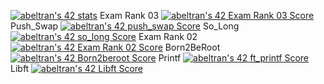 [![abeltran's 42 stats](https://badge42.vercel.app/api/v2/clk6sifml000608le7k7e1s58/stats?cursusId=21&coalitionId=275)](https://github.com/JaeSeoKim/badge42)
Exam Rank 03
[![abeltran's 42 Exam Rank 03 Score](https://badge42.vercel.app/api/v2/clk6sifml000608le7k7e1s58/project/3092559)](https://github.com/JaeSeoKim/badge42)
Push_Swap
[![abeltran's 42 push_swap Score](https://badge42.vercel.app/api/v2/clk6sifml000608le7k7e1s58/project/3090710)](https://github.com/JaeSeoKim/badge42)
So_Long
[![abeltran's 42 so_long Score](https://badge42.vercel.app/api/v2/clk6sifml000608le7k7e1s58/project/3014044)](https://github.com/JaeSeoKim/badge42)
Exam Rank 02
[![abeltran's 42 Exam Rank 02 Score](https://badge42.vercel.app/api/v2/clk6sifml000608le7k7e1s58/project/3017227)](https://github.com/JaeSeoKim/badge42)
Born2BeRoot
[![abeltran's 42 Born2beroot Score](https://badge42.vercel.app/api/v2/clk6sifml000608le7k7e1s58/project/2983422)](https://github.com/JaeSeoKim/badge42)
Printf
[![abeltran's 42 ft_printf Score](https://badge42.vercel.app/api/v2/clk6sifml000608le7k7e1s58/project/2825430)](https://github.com/JaeSeoKim/badge42)
Libft
[![abeltran's 42 Libft Score](https://badge42.vercel.app/api/v2/clk6sifml000608le7k7e1s58/project/2796721)](https://github.com/JaeSeoKim/badge42)
